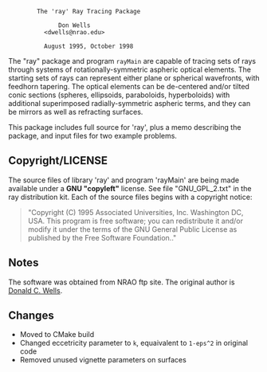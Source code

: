 
		    The 'ray' Ray Tracing Package

			      Don Wells
			  <dwells@nrao.edu>

		      August 1995, October 1998


The "ray" package and program `rayMain` are capable of tracing sets of
rays through systems of rotationally-symmetric aspheric optical
elements.  The starting sets of rays can represent either plane or
spherical wavefronts, with feedhorn tapering. The optical elements can
be de-centered and/or tilted conic sections (spheres, ellipsoids,
paraboloids, hyperboloids) with additional superimposed
radially-symmetric aspheric terms, and they can be mirrors as well as
refracting surfaces.

This package includes full source for 'ray', plus a memo describing
the package, and input files for two example problems.  

## Copyright/LICENSE

The source files of library 'ray' and program 'rayMain' are
being made available under a **GNU "copyleft"** license. See file
"GNU_GPL_2.txt" in the ray distribution kit.  Each of the source files
begins with a copyright notice: 

> "Copyright (C) 1995 Associated
Universities, Inc. Washington DC, USA. This program is free software;
you can redistribute it and/or modify it under the terms of the GNU
General Public License as published by the Free Software Foundation.."

## Notes

The software was obtained from NRAO ftp site. 
The original author is [Donald C. Wells](https://www.cv.nrao.edu/~dwells/).

## Changes 

* Moved to CMake build
* Changed eccetricity parameter to `k`, equaivalent to `1-eps^2` in original code
* Removed unused vignette parameters on surfaces
